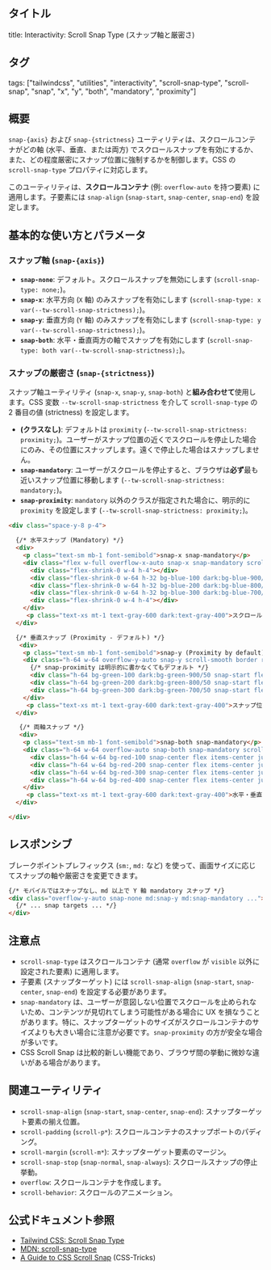 ## タイトル
title: Interactivity: Scroll Snap Type (スナップ軸と厳密さ)

## タグ
tags: ["tailwindcss", "utilities", "interactivity", "scroll-snap-type", "scroll-snap", "snap", "x", "y", "both", "mandatory", "proximity"]

## 概要
`snap-{axis}` および `snap-{strictness}` ユーティリティは、スクロールコンテナがどの軸 (水平、垂直、または両方) でスクロールスナップを有効にするか、また、どの程度厳密にスナップ位置に強制するかを制御します。CSS の `scroll-snap-type` プロパティに対応します。

このユーティリティは、**スクロールコンテナ** (例: `overflow-auto` を持つ要素) に適用します。子要素には `snap-align` (`snap-start`, `snap-center`, `snap-end`) を設定します。

## 基本的な使い方とパラメータ

### スナップ軸 (`snap-{axis}`)

*   **`snap-none`**: デフォルト。スクロールスナップを無効にします (`scroll-snap-type: none;`)。
*   **`snap-x`**: 水平方向 (`X` 軸) のみスナップを有効にします (`scroll-snap-type: x var(--tw-scroll-snap-strictness);`)。
*   **`snap-y`**: 垂直方向 (`Y` 軸) のみスナップを有効にします (`scroll-snap-type: y var(--tw-scroll-snap-strictness);`)。
*   **`snap-both`**: 水平・垂直両方の軸でスナップを有効にします (`scroll-snap-type: both var(--tw-scroll-snap-strictness);`)。

### スナップの厳密さ (`snap-{strictness}`)

スナップ軸ユーティリティ (`snap-x`, `snap-y`, `snap-both`) と**組み合わせて**使用します。CSS 変数 `--tw-scroll-snap-strictness` を介して `scroll-snap-type` の 2 番目の値 (strictness) を設定します。

*   **(クラスなし)**: デフォルトは `proximity` (`--tw-scroll-snap-strictness: proximity;`)。ユーザーがスナップ位置の近くでスクロールを停止した場合にのみ、その位置にスナップします。遠くで停止した場合はスナップしません。
*   **`snap-mandatory`**: ユーザーがスクロールを停止すると、ブラウザは**必ず**最も近いスナップ位置に移動します (`--tw-scroll-snap-strictness: mandatory;`)。
*   **`snap-proximity`**: `mandatory` 以外のクラスが指定された場合に、明示的に `proximity` を設定します (`--tw-scroll-snap-strictness: proximity;`)。

```html
<div class="space-y-8 p-4">

  {/* 水平スナップ (Mandatory) */}
  <div>
    <p class="text-sm mb-1 font-semibold">snap-x snap-mandatory</p>
    <div class="flex w-full overflow-x-auto snap-x snap-mandatory scroll-smooth border rounded dark:border-gray-700">
      <div class="flex-shrink-0 w-4 h-4"></div>
      <div class="flex-shrink-0 w-64 h-32 bg-blue-100 dark:bg-blue-900/50 snap-center flex items-center justify-center mx-2 rounded">Card 1</div>
      <div class="flex-shrink-0 w-64 h-32 bg-blue-200 dark:bg-blue-800/50 snap-center flex items-center justify-center mx-2 rounded">Card 2</div>
      <div class="flex-shrink-0 w-64 h-32 bg-blue-300 dark:bg-blue-700/50 snap-center flex items-center justify-center mx-2 rounded">Card 3</div>
      <div class="flex-shrink-0 w-4 h-4"></div>
    </div>
     <p class="text-xs mt-1 text-gray-600 dark:text-gray-400">スクロールを止めると必ず最寄りのカード中央にスナップします。</p>
  </div>

  {/* 垂直スナップ (Proximity - デフォルト) */}
   <div>
    <p class="text-sm mb-1 font-semibold">snap-y (Proximity by default)</p>
    <div class="h-64 w-64 overflow-y-auto snap-y scroll-smooth border rounded dark:border-gray-700">
      {/* snap-proximity は明示的に書かなくてもデフォルト */}
      <div class="h-64 bg-green-100 dark:bg-green-900/50 snap-start flex items-center justify-center">Section 1</div>
      <div class="h-64 bg-green-200 dark:bg-green-800/50 snap-start flex items-center justify-center">Section 2</div>
      <div class="h-64 bg-green-300 dark:bg-green-700/50 snap-start flex items-center justify-center">Section 3</div>
    </div>
     <p class="text-xs mt-1 text-gray-600 dark:text-gray-400">スナップ位置の近くで止めるとスナップしますが、中間で止めることも可能です。</p>
  </div>

   {/* 両軸スナップ */}
   <div>
    <p class="text-sm mb-1 font-semibold">snap-both snap-mandatory</p>
    <div class="h-64 w-64 overflow-auto snap-both snap-mandatory scroll-smooth border rounded dark:border-gray-700 grid grid-cols-2"> {/* overflow-auto で両方向スクロール */}
      <div class="h-64 w-64 bg-red-100 snap-center flex items-center justify-center">1</div>
      <div class="h-64 w-64 bg-red-200 snap-center flex items-center justify-center">2</div>
      <div class="h-64 w-64 bg-red-300 snap-center flex items-center justify-center">3</div>
      <div class="h-64 w-64 bg-red-400 snap-center flex items-center justify-center">4</div>
    </div>
     <p class="text-xs mt-1 text-gray-600 dark:text-gray-400">水平・垂直両方向にスナップします。</p>
  </div>

</div>
```

## レスポンシブ

ブレークポイントプレフィックス (`sm:`, `md:` など) を使って、画面サイズに応じてスナップの軸や厳密さを変更できます。

```html
{/* モバイルではスナップなし、md 以上で Y 軸 mandatory スナップ */}
<div class="overflow-y-auto snap-none md:snap-y md:snap-mandatory ...">
  {/* ... snap targets ... */}
</div>
```

## 注意点

*   `scroll-snap-type` はスクロールコンテナ (通常 `overflow` が `visible` 以外に設定された要素) に適用します。
*   子要素 (スナップターゲット) には `scroll-snap-align` (`snap-start`, `snap-center`, `snap-end`) を設定する必要があります。
*   `snap-mandatory` は、ユーザーが意図しない位置でスクロールを止められないため、コンテンツが見切れてしまう可能性がある場合に UX を損なうことがあります。特に、スナップターゲットのサイズがスクロールコンテナのサイズよりも大きい場合に注意が必要です。`snap-proximity` の方が安全な場合が多いです。
*   CSS Scroll Snap は比較的新しい機能であり、ブラウザ間の挙動に微妙な違いがある場合があります。

## 関連ユーティリティ

*   `scroll-snap-align` (`snap-start`, `snap-center`, `snap-end`): スナップターゲット要素の揃え位置。
*   `scroll-padding` (`scroll-p*`): スクロールコンテナのスナップポートのパディング。
*   `scroll-margin` (`scroll-m*`): スナップターゲット要素のマージン。
*   `scroll-snap-stop` (`snap-normal`, `snap-always`): スクロールスナップの停止挙動。
*   `overflow`: スクロールコンテナを作成します。
*   `scroll-behavior`: スクロールのアニメーション。

## 公式ドキュメント参照
*   [Tailwind CSS: Scroll Snap Type](https://tailwindcss.com/docs/scroll-snap-type)
*   [MDN: scroll-snap-type](https://developer.mozilla.org/en-US/docs/Web/CSS/scroll-snap-type)
*   [A Guide to CSS Scroll Snap](https://css-tricks.com/practical-css-scroll-snapping/) (CSS-Tricks)